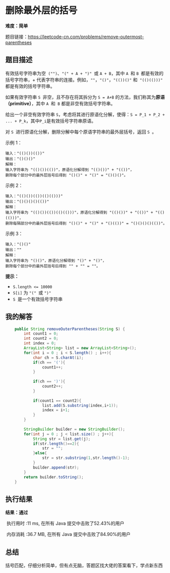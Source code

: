 # 删除最外层的括号

**难度：简单**

题目链接：https://leetcode-cn.com/problems/remove-outermost-parentheses

## 题目描述

有效括号字符串为空` ("")`、`"(" + A + ")" `或 `A + B`，其中 `A `和 `B `都是有效的括号字符串，+ 代表字符串的连接。例如，`""`，`"()"`，`"(())()"` 和` "(()(()))"` 都是有效的括号字符串。

如果有效字符串 `S `非空，且不存在将其拆分为 `S = A+B` 的方法，我们称其为**原语（primitive）**，其中 `A `和` B` 都是非空有效括号字符串。

给出一个非空有效字符串 `S`，考虑将其进行原语化分解，使得：`S = P_1 + P_2 + ... + P_k`，其中` P_i `是有效括号字符串原语。

对 `S `进行原语化分解，删除分解中每个原语字符串的最外层括号，返回 `S `。

 

示例 1：

```
输入："(()())(())"
输出："()()()"
解释：
输入字符串为 "(()())(())"，原语化分解得到 "(()())" + "(())"，
删除每个部分中的最外层括号后得到 "()()" + "()" = "()()()"。
```



示例 2：

```
输入："(()())(())(()(()))"
输出："()()()()(())"
解释：
输入字符串为 "(()())(())(()(()))"，原语化分解得到 "(()())" + "(())" + "(()(()))"，
删除每隔部分中的最外层括号后得到 "()()" + "()" + "()(())" = "()()()()(())"。
```



示例 3：

```
输入："()()"
输出：""
解释：
输入字符串为 "()()"，原语化分解得到 "()" + "()"，
删除每个部分中的最外层括号后得到 "" + "" = ""。
```

**提示：**

- `S.length <= 10000`
- `S[i]` 为 `"(" `或 `")"`
- `S `是一个有效括号字符串

## 我的解答

```java
    public String removeOuterParentheses(String S) {
        int count1 = 0;
        int count2 = 0;
        int index = 0;
        ArrayList<String> list = new ArrayList<String>();
        for(int i = 0 ; i < S.length() ; i++){
            char ch = S.charAt(i);
            if(ch == '('){
                count1++;
            }
            
            if(ch == ')'){
                count2++;
            }
            
            if(count1 == count2){
                list.add(S.substring(index,i+1));
                index = i+1;
            }
        }
        
        StringBuilder builder = new StringBuilder();
        for(int j = 0 ; j < list.size() ; j++){
        	String str = list.get(j);
            if(str.length()==2){
                str = "";
            }else{
                str = str.substring(1,str.length()-1);
            }
            builder.append(str);
        }
        return builder.toString();
    }
```



## 执行结果

**结果：通过**

​	执行用时 :11 ms, 在所有 Java 提交中击败了52.43%的用户

​	内存消耗 :36.7 MB, 在所有 Java 提交中击败了84.90%的用户



## 总结

括号匹配，仔细分析简单，但有点无脑，答题区找大佬的答案看下，学点新东西